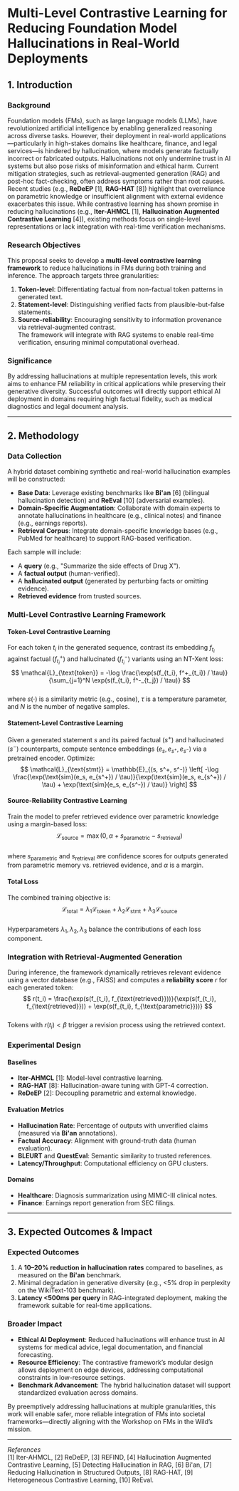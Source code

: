 # Multi-Level Contrastive Learning for Reducing Foundation Model Hallucinations in Real-World Deployments  

## 1. Introduction  

### Background  
Foundation models (FMs), such as large language models (LLMs), have revolutionized artificial intelligence by enabling generalized reasoning across diverse tasks. However, their deployment in real-world applications—particularly in high-stakes domains like healthcare, finance, and legal services—is hindered by hallucination, where models generate factually incorrect or fabricated outputs. Hallucinations not only undermine trust in AI systems but also pose risks of misinformation and ethical harm. Current mitigation strategies, such as retrieval-augmented generation (RAG) and post-hoc fact-checking, often address symptoms rather than root causes. Recent studies (e.g., **ReDeEP** [1], **RAG-HAT** [8]) highlight that overreliance on parametric knowledge or insufficient alignment with external evidence exacerbates this issue. While contrastive learning has shown promise in reducing hallucinations (e.g., **Iter-AHMCL** [1], **Hallucination Augmented Contrastive Learning** [4]), existing methods focus on single-level representations or lack integration with real-time verification mechanisms.  

### Research Objectives  
This proposal seeks to develop a **multi-level contrastive learning framework** to reduce hallucinations in FMs during both training and inference. The approach targets three granularities:  
1. **Token-level**: Differentiating factual from non-factual token patterns in generated text.  
2. **Statement-level**: Distinguishing verified facts from plausible-but-false statements.  
3. **Source-reliability**: Encouraging sensitivity to information provenance via retrieval-augmented contrast.  
The framework will integrate with RAG systems to enable real-time verification, ensuring minimal computational overhead.  

### Significance  
By addressing hallucinations at multiple representation levels, this work aims to enhance FM reliability in critical applications while preserving their generative diversity. Successful outcomes will directly support ethical AI deployment in domains requiring high factual fidelity, such as medical diagnostics and legal document analysis.  

---

## 2. Methodology  

### Data Collection  
A hybrid dataset combining synthetic and real-world hallucination examples will be constructed:  
- **Base Data**: Leverage existing benchmarks like **Bi'an** [6] (bilingual hallucination detection) and **ReEval** [10] (adversarial examples).  
- **Domain-Specific Augmentation**: Collaborate with domain experts to annotate hallucinations in healthcare (e.g., clinical notes) and finance (e.g., earnings reports).  
- **Retrieval Corpus**: Integrate domain-specific knowledge bases (e.g., PubMed for healthcare) to support RAG-based verification.  

Each sample will include:  
- A **query** (e.g., "Summarize the side effects of Drug X").  
- A **factual output** (human-verified).  
- A **hallucinated output** (generated by perturbing facts or omitting evidence).  
- **Retrieved evidence** from trusted sources.  

### Multi-Level Contrastive Learning Framework  
#### Token-Level Contrastive Learning  
For each token $t_i$ in the generated sequence, contrast its embedding $f_{t_i}$ against factual ($f^+_{t_i}$) and hallucinated ($f^-_{t_i}$) variants using an NT-Xent loss:  
$$
\mathcal{L}_{\text{token}} = -\log \frac{\exp(s(f_{t_i}, f^+_{t_i}) / \tau)}{\sum_{j=1}^N \exp(s(f_{t_i}, f^-_{t_j}) / \tau)}
$$  
where $s(\cdot)$ is a similarity metric (e.g., cosine), $\tau$ is a temperature parameter, and $N$ is the number of negative samples.  

#### Statement-Level Contrastive Learning  
Given a generated statement $s$ and its paired factual ($s^+$) and hallucinated ($s^-$) counterparts, compute sentence embeddings ($e_s, e_{s^+}, e_{s^-}$) via a pretrained encoder. Optimize:  
$$
\mathcal{L}_{\text{stmt}} = \mathbb{E}_{(s, s^+, s^-)} \left[ -\log \frac{\exp(\text{sim}(e_s, e_{s^+}) / \tau)}{\exp(\text{sim}(e_s, e_{s^+}) / \tau) + \exp(\text{sim}(e_s, e_{s^-}) / \tau)} \right]
$$  

#### Source-Reliability Contrastive Learning  
Train the model to prefer retrieved evidence over parametric knowledge using a margin-based loss:  
$$
\mathcal{L}_{\text{source}} = \max(0, \alpha + s_{\text{parametric}} - s_{\text{retrieval}})
$$  
where $s_{\text{parametric}}$ and $s_{\text{retrieval}}$ are confidence scores for outputs generated from parametric memory vs. retrieved evidence, and $\alpha$ is a margin.  

#### Total Loss  
The combined training objective is:  
$$
\mathcal{L}_{\text{total}} = \lambda_1 \mathcal{L}_{\text{token}} + \lambda_2 \mathcal{L}_{\text{stmt}} + \lambda_3 \mathcal{L}_{\text{source}}
$$  
Hyperparameters $\lambda_1, \lambda_2, \lambda_3$ balance the contributions of each loss component.  

### Integration with Retrieval-Augmented Generation  
During inference, the framework dynamically retrieves relevant evidence using a vector database (e.g., FAISS) and computes a **reliability score** $r$ for each generated token:  
$$
r(t_i) = \frac{\exp(s(f_{t_i}, f_{\text{retrieved}}))}{\exp(s(f_{t_i}, f_{\text{retrieved}})) + \exp(s(f_{t_i}, f_{\text{parametric}}))}
$$  
Tokens with $r(t_i) < \beta$ trigger a revision process using the retrieved context.  

### Experimental Design  
#### Baselines  
- **Iter-AHMCL** [1]: Model-level contrastive learning.  
- **RAG-HAT** [8]: Hallucination-aware tuning with GPT-4 correction.  
- **ReDeEP** [2]: Decoupling parametric and external knowledge.  

#### Evaluation Metrics  
- **Hallucination Rate**: Percentage of outputs with unverified claims (measured via **Bi'an** annotations).  
- **Factual Accuracy**: Alignment with ground-truth data (human evaluation).  
- **BLEURT** and **QuestEval**: Semantic similarity to trusted references.  
- **Latency/Throughput**: Computational efficiency on GPU clusters.  

#### Domains  
- **Healthcare**: Diagnosis summarization using MIMIC-III clinical notes.  
- **Finance**: Earnings report generation from SEC filings.  

---

## 3. Expected Outcomes & Impact  

### Expected Outcomes  
1. A **10–20% reduction in hallucination rates** compared to baselines, as measured on the **Bi'an** benchmark.  
2. Minimal degradation in generative diversity (e.g., <5% drop in perplexity on the WikiText-103 benchmark).  
3. **Latency <500ms per query** in RAG-integrated deployment, making the framework suitable for real-time applications.  

### Broader Impact  
- **Ethical AI Deployment**: Reduced hallucinations will enhance trust in AI systems for medical advice, legal documentation, and financial forecasting.  
- **Resource Efficiency**: The contrastive framework’s modular design allows deployment on edge devices, addressing computational constraints in low-resource settings.  
- **Benchmark Advancement**: The hybrid hallucination dataset will support standardized evaluation across domains.  

By preemptively addressing hallucinations at multiple granularities, this work will enable safer, more reliable integration of FMs into societal frameworks—directly aligning with the Workshop on FMs in the Wild’s mission.  

---  

*References*  
[1] Iter-AHMCL, [2] ReDeEP, [3] REFIND, [4] Hallucination Augmented Contrastive Learning, [5] Detecting Hallucination in RAG, [6] Bi'an, [7] Reducing Hallucination in Structured Outputs, [8] RAG-HAT, [9] Heterogeneous Contrastive Learning, [10] ReEval.